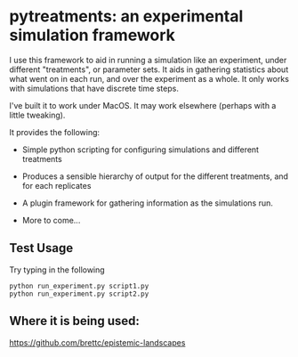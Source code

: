 # pytreatments: an experimental simulation framework

I use this framework to aid in running a simulation like an experiment, under different "treatments", or parameter sets. It aids in gathering statistics about what went on in each run, and over the experiment as a whole. It only works with simulations that have discrete time steps.

I've built it to work under MacOS. It may work elsewhere (perhaps with a little tweaking). 

It provides the following:

* Simple python scripting for configuring simulations and different treatments

* Produces a sensible hierarchy of output for the different treatments, and for each replicates

* A plugin framework for gathering information as the simulations run.

* More to come...

## Test Usage

Try typing in the following

    python run_experiment.py script1.py
    python run_experiment.py script2.py

## Where it is being used:

<https://github.com/brettc/epistemic-landscapes>
